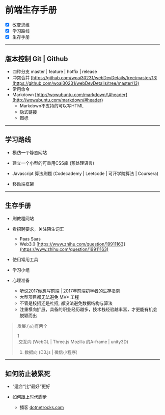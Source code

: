 # 前端生存手册

* [x] 改变思维
* [x] 学习路线
* [x] 生存手册

---

## 版本控制 Git \| Github

* 四种分支 master \| feature \| hotfix \| release
* 冲突合并  [https://github.com/woai30231/webDevDetails/tree/master/13](https://github.com/woai30231/webDevDetails/tree/master/13)
* 常用命令
* Markdown [http://wowubuntu.com/markdown/\#header](http://wowubuntu.com/markdown/#header)
  * Markdown不支持的可以写HTML 
  * 隐式链接
  * 图标

---

## 学习路线

* 模仿一个静态网站

* 建立一个小型的可重用CSS库 \(预处理语言\)

* Javascript 算法刷题 \(Codecademy \| Leetcode \| 可汗学院算法 \| Coursera\)

* 移动端框架

---

## 生存手册

* 刷教程网站

* 看招聘要求，关注陌生词汇

  * Paas Saas
  * Web3.0 [https://www.zhihu.com/question/19911163](https://www.zhihu.com/question/19911163)

* 使用常用工具

* 学习小组

* 心理准备

  * [听说2017你想写前端](http://mp.weixin.qq.com/s/8vz1aIeVpRHmU2E2-7zzsQ) \| [2017年前端初学者的生存指南](http://mp.weixin.qq.com/s/1sCU3WzRjiLcSPV0Soqi2A)
  * 大型项目都无法避免 MV\* 工程
  * 不管是校招还是社招, 都没法避免数据结构与算法
  * 注重横向扩展，具备的职业经历越多，技术栈经验越丰富，才更能有机会脱颖而出

> 发展方向有两个
>
> 1  
> .交互向 \(WebGL \| Three.js Mozilla 的A-frame \| unity3D\)
>
> 1. 数据向 \(D3.js \| 微信小程序\)

---

## 如何防止被累死

* “适合“比“最好“更好

* [如何跟上时代脚步](https://juejin.im/post/58e59a0aa0bb9f006906aea1?utm_source=gold_browser_extension)

  * 播客 [dotnetrocks.com](https://www.dotnetrocks.com/)



